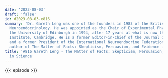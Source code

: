 ```yaml
---
date: '2023-08-03'
draft: 'false'
id: d2023-08-03-e816
summary: 'Dr. Gareth Leng was one of the founders in 1983 of the British Society for
  Neuroendocrinology. He was appointed as the Chair of Experimental Physiology at
  the University of Edinburgh in 1994, after 17 years at what is now the Babraham
  Institute, Cambridge. He is a former Editor-in-Chief of the Journal of Neuroendocrinology,
  and a former President of the International Neuroendocrine Federation. He is the
  author of The Matter of Facts: Skepticism, Persuasion, and Evidence in Science.'
title: '#816 Gareth Leng - The Matter of Facts: Skepticism, Persuasion, and Evidence
  in Science'
---
```

{{< episode >}}
